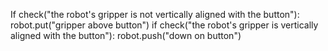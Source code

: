 

If check("the robot's gripper is not vertically aligned with the button"):
    robot.put("gripper above button")
if check("the robot's gripper is vertically aligned with the button"):
    robot.push("down on button")